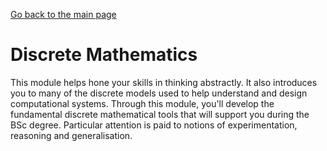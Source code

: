 [Go back to the main page](https://github.com/world-class/REPL)

# Discrete Mathematics
This module helps hone your skills in thinking abstractly. It also
introduces you to many of the discrete models used to help understand
and design computational systems. Through this module, you'll develop
the fundamental discrete mathematical tools that will support you
during the BSc degree. Particular attention is paid to notions of
experimentation, reasoning and generalisation.
